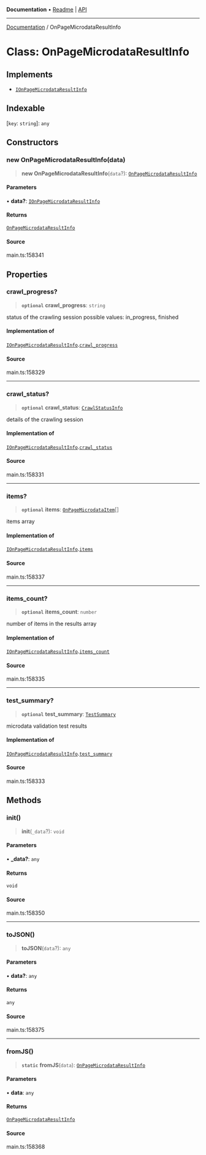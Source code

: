 **Documentation** • [Readme](../README.md) \| [API](../globals.md)

***

[Documentation](../README.md) / OnPageMicrodataResultInfo

# Class: OnPageMicrodataResultInfo

## Implements

- [`IOnPageMicrodataResultInfo`](../interfaces/IOnPageMicrodataResultInfo.md)

## Indexable

 \[`key`: `string`\]: `any`

## Constructors

### new OnPageMicrodataResultInfo(data)

> **new OnPageMicrodataResultInfo**(`data`?): [`OnPageMicrodataResultInfo`](OnPageMicrodataResultInfo.md)

#### Parameters

• **data?**: [`IOnPageMicrodataResultInfo`](../interfaces/IOnPageMicrodataResultInfo.md)

#### Returns

[`OnPageMicrodataResultInfo`](OnPageMicrodataResultInfo.md)

#### Source

main.ts:158341

## Properties

### crawl\_progress?

> **`optional`** **crawl\_progress**: `string`

status of the crawling session
possible values: in_progress, finished

#### Implementation of

[`IOnPageMicrodataResultInfo`](../interfaces/IOnPageMicrodataResultInfo.md).[`crawl_progress`](../interfaces/IOnPageMicrodataResultInfo.md#crawl_progress)

#### Source

main.ts:158329

***

### crawl\_status?

> **`optional`** **crawl\_status**: [`CrawlStatusInfo`](CrawlStatusInfo.md)

details of the crawling session

#### Implementation of

[`IOnPageMicrodataResultInfo`](../interfaces/IOnPageMicrodataResultInfo.md).[`crawl_status`](../interfaces/IOnPageMicrodataResultInfo.md#crawl_status)

#### Source

main.ts:158331

***

### items?

> **`optional`** **items**: [`OnPageMicrodataItem`](OnPageMicrodataItem.md)[]

items array

#### Implementation of

[`IOnPageMicrodataResultInfo`](../interfaces/IOnPageMicrodataResultInfo.md).[`items`](../interfaces/IOnPageMicrodataResultInfo.md#items)

#### Source

main.ts:158337

***

### items\_count?

> **`optional`** **items\_count**: `number`

number of items in the results array

#### Implementation of

[`IOnPageMicrodataResultInfo`](../interfaces/IOnPageMicrodataResultInfo.md).[`items_count`](../interfaces/IOnPageMicrodataResultInfo.md#items_count)

#### Source

main.ts:158335

***

### test\_summary?

> **`optional`** **test\_summary**: [`TestSummary`](TestSummary.md)

microdata validation test results

#### Implementation of

[`IOnPageMicrodataResultInfo`](../interfaces/IOnPageMicrodataResultInfo.md).[`test_summary`](../interfaces/IOnPageMicrodataResultInfo.md#test_summary)

#### Source

main.ts:158333

## Methods

### init()

> **init**(`_data`?): `void`

#### Parameters

• **\_data?**: `any`

#### Returns

`void`

#### Source

main.ts:158350

***

### toJSON()

> **toJSON**(`data`?): `any`

#### Parameters

• **data?**: `any`

#### Returns

`any`

#### Source

main.ts:158375

***

### fromJS()

> **`static`** **fromJS**(`data`): [`OnPageMicrodataResultInfo`](OnPageMicrodataResultInfo.md)

#### Parameters

• **data**: `any`

#### Returns

[`OnPageMicrodataResultInfo`](OnPageMicrodataResultInfo.md)

#### Source

main.ts:158368
